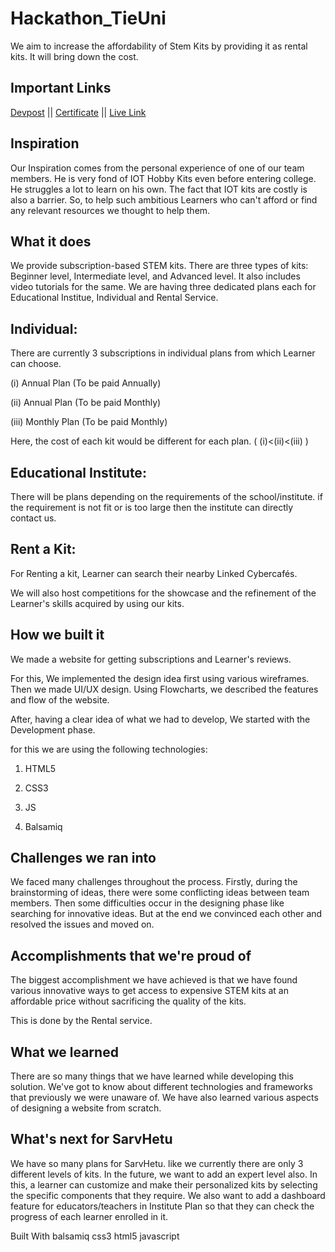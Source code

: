# Hackathon_TieUni
We aim to increase the affordability of Stem Kits by providing it as rental kits. It will bring down the cost.

## Important Links
[Devpost](https://devpost.com/software/sarvhetu) || [Certificate](https://drive.google.com/file/d/13F9yMv9rOTKWL8AyCCzS5bJhz_WSa--2/view?usp=drive_link) || [Live Link](https://manipta.github.io/Hackathon_TieUniv/)
## Inspiration
Our Inspiration comes from the personal experience of one of our team members. He is very fond of IOT Hobby Kits even before entering college. He struggles a lot to learn on his own. The fact that IOT kits are costly is also a barrier. So, to help such ambitious Learners who can't afford or find any relevant resources we thought to help them.

## What it does
We provide subscription-based STEM kits. There are three types of kits: Beginner level, Intermediate level, and Advanced level. It also includes video tutorials for the same. We are having three dedicated plans each for Educational Institue, Individual and Rental Service.

## Individual:
There are currently 3 subscriptions in individual plans from which Learner can choose.

(i) Annual Plan (To be paid Annually)

(ii) Annual Plan (To be paid Monthly)

(iii) Monthly Plan (To be paid Monthly)

Here, the cost of each kit would be different for each plan. ( (i)<(ii)<(iii) )

## Educational Institute:
There will be plans depending on the requirements of the school/institute. if the requirement is not fit or is too large then the institute can directly contact us.

## Rent a Kit:
For Renting a kit, Learner can search their nearby Linked Cybercafés.

We will also host competitions for the showcase and the refinement of the Learner's skills acquired by using our kits.

## How we built it
We made a website for getting subscriptions and Learner's reviews.

For this, We implemented the design idea first using various wireframes. Then we made UI/UX design. Using Flowcharts, we described the features and flow of the website.

After, having a clear idea of what we had to develop, We started with the Development phase.

for this we are using the following technologies:

1. HTML5

2. CSS3

3. JS

4. Balsamiq

## Challenges we ran into
We faced many challenges throughout the process. Firstly, during the brainstorming of ideas, there were some conflicting ideas between team members. Then some difficulties occur in the designing phase like searching for innovative ideas. But at the end we convinced each other and resolved the issues and moved on.

## Accomplishments that we're proud of
The biggest accomplishment we have achieved is that we have found various innovative ways to get access to expensive STEM kits at an affordable price without sacrificing the quality of the kits.

This is done by the Rental service.

## What we learned
There are so many things that we have learned while developing this solution. We've got to know about different technologies and frameworks that previously we were unaware of. We have also learned various aspects of designing a website from scratch.

## What's next for SarvHetu
We have so many plans for SarvHetu. like we currently there are only 3 different levels of kits. In the future, we want to add an expert level also. In this, a learner can customize and make their personalized kits by selecting the specific components that they require. We also want to add a dashboard feature for educators/teachers in Institute Plan so that they can check the progress of each learner enrolled in it.

Built With
balsamiq
css3
html5
javascript

